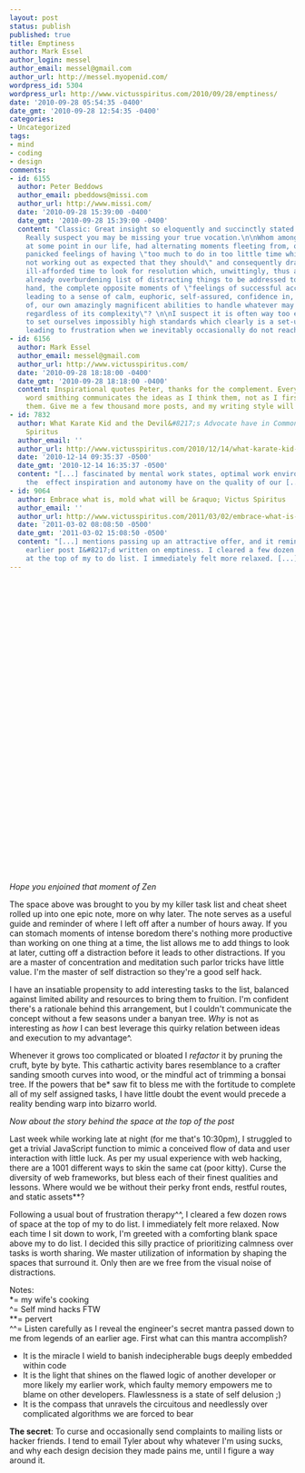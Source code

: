 ```yaml
---
layout: post
status: publish
published: true
title: Emptiness
author: Mark Essel
author_login: messel
author_email: messel@gmail.com
author_url: http://messel.myopenid.com/
wordpress_id: 5304
wordpress_url: http://www.victusspiritus.com/2010/09/28/emptiness/
date: '2010-09-28 05:54:35 -0400'
date_gmt: '2010-09-28 12:54:35 -0400'
categories:
- Uncategorized
tags:
- mind
- coding
- design
comments:
- id: 6155
  author: Peter Beddows
  author_email: pbeddows@missi.com
  author_url: http://www.missi.com/
  date: '2010-09-28 15:39:00 -0400'
  date_gmt: '2010-09-28 15:39:00 -0400'
  content: "Classic: Great insight so eloquently and succinctly stated here Mark.
    Really suspect you may be missing your true vocation.\n\nWhom amongst us has not,
    at some point in our life, had alternating moments fleeting from, on the one hand,
    panicked feelings of having \"too much to do in too little time while things are
    not working out as expected that they should\" and consequently drawn to spend
    ill-afforded time to look for resolution which, unwittingly, thus adds to the
    already overburdening list of distracting things to be addressed to, on the other
    hand, the complete opposite moments of \"feelings of successful accomplishment
    leading to a sense of calm, euphoric, self-assured, confidence in, and conviction
    of, our own amazingly magnificent abilities to handle whatever may come our way
    regardless of its complexity\"? \n\nI suspect it is often way too easy for us
    to set ourselves impossibly high standards which clearly is a set-up that guarantees
    leading to frustration when we inevitably occasionally do not reach those standards."
- id: 6156
  author: Mark Essel
  author_email: messel@gmail.com
  author_url: http://www.victusspiritus.com/
  date: '2010-09-28 18:18:00 -0400'
  date_gmt: '2010-09-28 18:18:00 -0400'
  content: Inspirational quotes Peter, thanks for the complement. Every so often my
    word smithing communicates the ideas as I think them, not as I first say or write
    them. Give me a few thousand more posts, and my writing style will be dangerous.
- id: 7832
  author: What Karate Kid and the Devil&#8217;s Advocate have in Common &raquo; Victus
    Spiritus
  author_email: ''
  author_url: http://www.victusspiritus.com/2010/12/14/what-karate-kid-and-the-devils-advocate-have-in-common/
  date: '2010-12-14 09:35:37 -0500'
  date_gmt: '2010-12-14 16:35:37 -0500'
  content: "[...] fascinated by mental work states, optimal work environments, and
    the  effect inspiration and autonomy have on the quality of our [...]"
- id: 9064
  author: Embrace what is, mold what will be &raquo; Victus Spiritus
  author_email: ''
  author_url: http://www.victusspiritus.com/2011/03/02/embrace-what-is-mold-what-will-be/
  date: '2011-03-02 08:08:50 -0500'
  date_gmt: '2011-03-02 15:08:50 -0500'
  content: "[...] mentions passing up an attractive offer, and it reminded me of an
    earlier post I&#8217;d written on emptiness. I cleared a few dozen rows of space
    at the top of my to do list. I immediately felt more relaxed. [...]"
---
```

<p><code><br/></code></p>
<p><code><br/></code></p>
<p><code><br/></code></p>
<p><code><br/></code></p>
<p><code><br/></code></p>
<p><code><br/></code></p>
<p><code><br/></code></p>
<p><code><br/></code></p>
<p><code><br/></code></p>
<p><code><br/></code></p>
<p><code><br/></code></p>
<p><code><br/></code></p>
<p><code><br/></code></p>
<p><code><br/></code></p>
<p><code><br/></code></p>
<p><code><br/></code></p>
<p><code><br/></code></p>
<p><code><br/></code></p>
<p><code><br/></code></p>
<p><em>Hope you enjoined that moment of Zen</em></p>
<p>The space above was brought to you by my killer task list and cheat sheet rolled up into one epic note, more on why later. The note serves as a useful guide and reminder of where I left off after a number of hours away. If you can stomach moments of intense boredom there's nothing more productive than working on one thing at a time, the list allows me to add things to look at later, cutting off a distraction before it leads to other distractions. If you are a master of concentration and meditation such parlor tricks have little value. I'm the master of self distraction so they're a good self hack.</p>
<p>I have an insatiable propensity to add interesting tasks to the list, balanced against limited ability and resources to bring them to fruition. I'm confident there's a rationale behind this arrangement, but I couldn't communicate the concept without a few seasons under a banyan tree. <em>Why</em> is not as interesting as <em>how</em> I can best leverage this quirky relation between ideas and execution to my advantage^.</p>
<p>Whenever it grows too complicated or bloated I <em>refactor</em> it by pruning the cruft, byte by byte. This cathartic activity bares resemblance to a crafter sanding smooth curves into wood, or the mindful act of trimming a bonsai tree. If the powers that be* saw fit to bless me with the fortitude to complete all of my self assigned tasks, I have little doubt the event would precede a reality bending warp into bizarro world.</p>
<p><em>Now about the story behind the space at the top of the post</em></p>
<p>Last week while working late at night (for me that's 10:30pm), I struggled to get a trivial JavaScript function to mimic a conceived flow of data and user interaction with little luck. As per my usual experience with web hacking, there are a 1001 different ways to skin the same cat (poor kitty). Curse the diversity of web frameworks, but bless each of their finest qualities and lessons. Where would we be without their perky front ends, restful routes, and static assets**?</p>
<p>Following a usual bout of frustration therapy^^, I cleared a few dozen rows of space at the top of my to do list. I immediately felt more relaxed. Now each time I sit down to work, I'm greeted with a comforting blank space above my to do list. I decided this silly practice of prioritizing calmness over tasks is worth sharing. We master utilization of information by shaping the spaces that surround it. Only then are we free from the visual noise of distractions.</p>
<p>Notes:<br />
*= my wife's cooking<br />
^= Self mind hacks FTW<br />
**= pervert<br />
^^= Listen carefully as I reveal the engineer's secret mantra passed down to me from legends of an earlier age. First what can this mantra accomplish?</p>
<ul>
<li>It is the miracle I wield to banish indecipherable bugs deeply embedded within code</li>
<li>It is the light that shines on the flawed logic of another developer or more likely my earlier work, which faulty memory empowers me to blame on other developers. Flawlessness is a state of self delusion ;)</li>
<li>It is the compass that unravels the circuitous and needlessly over complicated algorithms we are forced to bear</li>
</ul>
<p><strong>The secret</strong>: To curse and occasionally send complaints to mailing lists or hacker friends. I tend to email Tyler about why whatever I'm using sucks, and why each design decision they made pains me, until I figure a way around it.</p>
